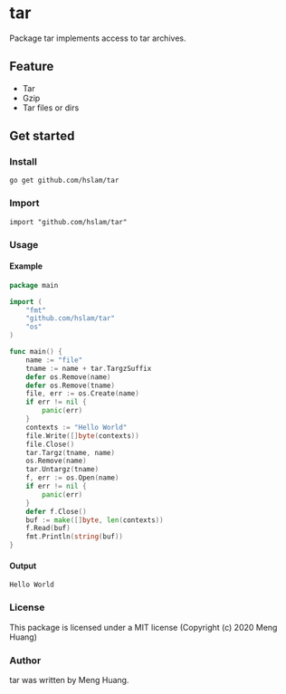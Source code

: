 # tar
Package tar implements access to tar archives.

## Feature
* Tar
* Gzip
* Tar files or dirs

## Get started

### Install
```
go get github.com/hslam/tar
```
### Import
```
import "github.com/hslam/tar"
```
### Usage
#### Example
```go
package main

import (
	"fmt"
	"github.com/hslam/tar"
	"os"
)

func main() {
	name := "file"
	tname := name + tar.TargzSuffix
	defer os.Remove(name)
	defer os.Remove(tname)
	file, err := os.Create(name)
	if err != nil {
		panic(err)
	}
	contexts := "Hello World"
	file.Write([]byte(contexts))
	file.Close()
	tar.Targz(tname, name)
	os.Remove(name)
	tar.Untargz(tname)
	f, err := os.Open(name)
	if err != nil {
		panic(err)
	}
	defer f.Close()
	buf := make([]byte, len(contexts))
	f.Read(buf)
	fmt.Println(string(buf))
}
```

#### Output
```
Hello World
```

### License
This package is licensed under a MIT license (Copyright (c) 2020 Meng Huang)

### Author
tar was written by Meng Huang.


